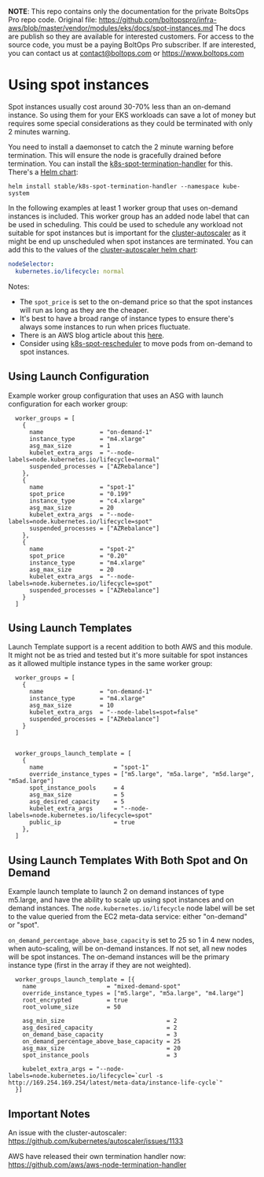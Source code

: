 <!-- note marker start -->
**NOTE**: This repo contains only the documentation for the private BoltsOps Pro repo code.
Original file: https://github.com/boltopspro/infra-aws/blob/master/vendor/modules/eks/docs/spot-instances.md
The docs are publish so they are available for interested customers.
For access to the source code, you must be a paying BoltOps Pro subscriber.
If are interested, you can contact us at contact@boltops.com or https://www.boltops.com

<!-- note marker end -->

# Using spot instances

Spot instances usually cost around 30-70% less than an on-demand instance. So using them for your EKS workloads can save a lot of money but requires some special considerations as they could be terminated with only 2 minutes warning.

You need to install a daemonset to catch the 2 minute warning before termination. This will ensure the node is gracefully drained before termination. You can install the [k8s-spot-termination-handler](https://github.com/kube-aws/kube-spot-termination-notice-handler) for this. There's a [Helm chart](https://github.com/helm/charts/tree/master/stable/k8s-spot-termination-handler):

```
helm install stable/k8s-spot-termination-handler --namespace kube-system
```

In the following examples at least 1 worker group that uses on-demand instances is included. This worker group has an added node label that can be used in scheduling. This could be used to schedule any workload not suitable for spot instances but is important for the [cluster-autoscaler](https://github.com/kubernetes/autoscaler/tree/master/cluster-autoscaler) as it might be end up unscheduled when spot instances are terminated. You can add this to the values of the [cluster-autoscaler helm chart](https://github.com/helm/charts/tree/master/stable/cluster-autoscaler):

```yaml
nodeSelector:
  kubernetes.io/lifecycle: normal
```

Notes:

- The `spot_price` is set to the on-demand price so that the spot instances will run as long as they are the cheaper.
- It's best to have a broad range of instance types to ensure there's always some instances to run when prices fluctuate.
- There is an AWS blog article about this [here](https://aws.amazon.com/blogs/compute/run-your-kubernetes-workloads-on-amazon-ec2-spot-instances-with-amazon-eks/).
- Consider using [k8s-spot-rescheduler](https://github.com/pusher/k8s-spot-rescheduler) to move pods from on-demand to spot instances.

## Using Launch Configuration

Example worker group configuration that uses an ASG with launch configuration for each worker group:

```hcl
  worker_groups = [
    {
      name                = "on-demand-1"
      instance_type       = "m4.xlarge"
      asg_max_size        = 1
      kubelet_extra_args  = "--node-labels=node.kubernetes.io/lifecycle=normal"
      suspended_processes = ["AZRebalance"]
    },
    {
      name                = "spot-1"
      spot_price          = "0.199"
      instance_type       = "c4.xlarge"
      asg_max_size        = 20
      kubelet_extra_args  = "--node-labels=node.kubernetes.io/lifecycle=spot"
      suspended_processes = ["AZRebalance"]
    },
    {
      name                = "spot-2"
      spot_price          = "0.20"
      instance_type       = "m4.xlarge"
      asg_max_size        = 20
      kubelet_extra_args  = "--node-labels=node.kubernetes.io/lifecycle=spot"
      suspended_processes = ["AZRebalance"]
    }
  ]
```

## Using Launch Templates

Launch Template support is a recent addition to both AWS and this module. It might not be as tried and tested but it's more suitable for spot instances as it allowed multiple instance types in the same worker group:

```hcl
  worker_groups = [
    {
      name                = "on-demand-1"
      instance_type       = "m4.xlarge"
      asg_max_size        = 10
      kubelet_extra_args  = "--node-labels=spot=false"
      suspended_processes = ["AZRebalance"]
    }
  ]


  worker_groups_launch_template = [
    {
      name                    = "spot-1"
      override_instance_types = ["m5.large", "m5a.large", "m5d.large", "m5ad.large"]
      spot_instance_pools     = 4
      asg_max_size            = 5
      asg_desired_capacity    = 5
      kubelet_extra_args      = "--node-labels=node.kubernetes.io/lifecycle=spot"
      public_ip               = true
    },
  ]
```

## Using Launch Templates With Both Spot and On Demand

Example launch template to launch 2 on demand instances of type m5.large, and have the ability to scale up using spot instances and on demand instances. The `node.kubernetes.io/lifecycle` node label will be set to the value queried from the EC2 meta-data service: either "on-demand" or "spot".

`on_demand_percentage_above_base_capacity` is set to 25 so 1 in 4 new nodes, when auto-scaling, will be on-demand instances. If not set, all new nodes will be spot instances. The on-demand instances will be the primary instance type (first in the array if they are not weighted).

```hcl
  worker_groups_launch_template = [{
    name                    = "mixed-demand-spot"
    override_instance_types = ["m5.large", "m5a.large", "m4.large"]
    root_encrypted          = true
    root_volume_size        = 50

    asg_min_size                             = 2
    asg_desired_capacity                     = 2
    on_demand_base_capacity                  = 3
    on_demand_percentage_above_base_capacity = 25
    asg_max_size                             = 20
    spot_instance_pools                      = 3

    kubelet_extra_args = "--node-labels=node.kubernetes.io/lifecycle=`curl -s http://169.254.169.254/latest/meta-data/instance-life-cycle`"
  }]
```

## Important Notes

An issue with the cluster-autoscaler: https://github.com/kubernetes/autoscaler/issues/1133

AWS have released their own termination handler now: https://github.com/aws/aws-node-termination-handler
